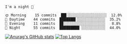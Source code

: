 <!--START_SECTION:productive-box-in-readme-->
```text
I'm a night 🦉

🌞 Morning    15 commits  ██▌░░░░░░░░░░░░░░░░░░  12.0%
🌆 Daytime    44 commits  ███████▍░░░░░░░░░░░░░  35.2%
🌃 Evening    11 commits  █▊░░░░░░░░░░░░░░░░░░░   8.8%
🌙 Night      55 commits  █████████▏░░░░░░░░░░░  44.0%
```
<!--END_SECTION:productive-box-in-readme-->
[![Anurag's GitHub stats](https://github-readme-stats.vercel.app/api?username=Tykeaboyloy&count_private=true&theme=vue-dark&show_icons=true&bg_color=00000000)](https://github.com/anuraghazra/github-readme-stats)
[![Top Langs](https://github-readme-stats.vercel.app/api/top-langs/?username=Tykeaboyloy&layout=compact&theme=vue-dark&langs_count=8&bg_color=00000000)](https://github.com/anuraghazra/github-readme-stats)
